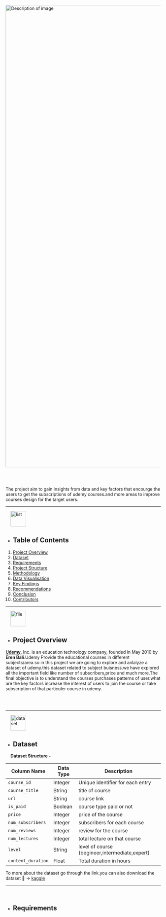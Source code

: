 <img src="https://i.ibb.co/2vfkHVB/UDEMY-Projects-img.jpg" width="1500" alt="Description of image">

<br></br>

The project aim to gain insights from data and key factors that encourge the users to get the subscriptions of udemy courses.and more areas
to improve courses design for the target users.

***

 <div align= "start">
  
  &nbsp; &nbsp; <a href="https://imgbb.com/"><img src="https://i.ibb.co/Ksw7GWz/list.png" width="50" alt="list" border="0"></a> <div/>

  <div align= "start">
  
- ## **Table of Contents**
1. [Project Overview](#project-overview)
2. [Dataset](#dataset)
3. [Requirements](#requirements)
4. [Project Structure](#ProjectStructure)
5. [Methodology](#Methodlogy)
6. [Data Visualisation](#Visualisation)
7. [Key Findings](#KeyFindings)
8. [Recommendations](#Recommendations)
9. [Conclusion](#Conclusion)
10. [Contributors](#Contributors)

 <div/>




***


<div align= "start">
 
  &nbsp; &nbsp; <a href="https://imgbb.com/"><img src="https://i.ibb.co/x2mBdn3/file.png"  width="50" alt="file" border="0"></a> <div/>
  
<div align= "start">


 
- ## **Project Overview**
[**Udemy**](https://www.udemy.com/), Inc. is an education technology company, founded in May 2010 by **Eren Bali**.Udemy Provide the educational courses in different subjects/area.so in this project we are going to explore and anlalyze a dataset of udemy.this dataset related to subject buisness.we have explored all the important field like number of subscribers,price and much more.The final objective is to understand the courses purchases patterns of user.what are the key factors increase the interest of users to join the course or take subscription of that particuler course in udemy. 
 <div/>

 
<br></br>


***


<div align= "start">
&nbsp; &nbsp; <a href="https://imgbb.com/"><img src="https://i.ibb.co/D9vKsxH/dataset.png" alt="dataset" border="0"  width="50"></a> 
 <div align= "start">

  
 <div align= "start">
   
- ## **Dataset**
 &nbsp; &nbsp; **Dataset Structure -**

 | Column Name       | Data Type | Description                              |
|-------------------|-----------|------------------------------------------|
| `course_id`              | Integer   | Unique identifier for each entry         |
| `course_title`            | String    | title of course   |
| `url`          | String    | course link             |
| `is_paid` | Boolean     |course type paid or not |
| `price`            | Integer      | price of the course                  | 
|`num_subscribers`|   Integer|subscribers for each course|
|`num_reviews`| Integer| review for the course|
| `num_lectures` | Integer     |total lecture on that course |
| `level`            | String      | level of course (begineer,intermediate,expert)   | 
|`content_duration`|   Float|Total duration in hours|


 To more about the dataset  go through the link.you can also download the dataset 🔗  -> [kaggle](https://www.kaggle.com/datasets/arzubesiroglu/udemy-courses-dataset) 
  
  </div>

***





<div align= "start">
&nbsp; &nbsp; <a href="https://i.ibb.co/NjjDV7t/icons8-requirements-64.png" alt="dataset" border="0"  width="50"></a> 

   </div>


   
 <div align= "start">
  
 - ## **Requirements**

   
  </div>





 

